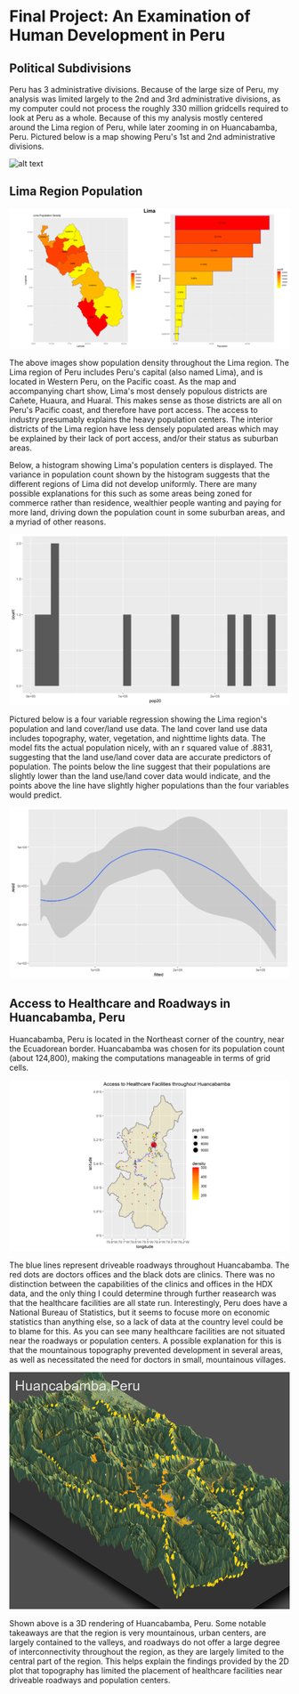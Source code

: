# Final Project: An Examination of Human Development in Peru

## Political Subdivisions

Peru has 3 administrative divisions. Because of the large size of Peru, my analysis was limited largely to the 2nd and 3rd administrative divisions, as my computer could not process the roughly 330 million gridcells required to look at Peru as a whole. Because of this my analysis mostly centered around the Lima region of Peru, while later zooming in on Huancabamba, Peru. Pictured below is a map showing Peru's 1st and 2nd administrative divisions.

![alt text](my_LMIC20(1).png)

## Lima Region Population

![alt text](LIMA.png)

The above images show population density throughout the Lima region. The Lima region of Peru includes Peru's capital (also named Lima), and is located in Western Peru, on the Pacific coast. As the map and accompanying chart show, Lima's most densely populous districts are Cañete, Huaura, and Huaral. This makes sense as those districts are all on Peru's Pacific coast, and therefore have port access. The access to industry presumably explains the heavy population centers. The interior districts of the Lima region have less densely populated areas which may be explained by their lack of port access, and/or their status as suburban areas.

Below, a histogram showing Lima's population centers is displayed. The variance in population count shown by the histogram suggests that the different regions of Lima did not develop uniformly. There are many possible explanations for this such as some areas being zoned for commerce rather than residence, wealthier people wanting and paying for more land, driving down the population count in some suburban areas, and a myriad of other reasons.

![alt text](per_adm2_histogram.png)

Pictured below is a four variable regression showing the Lima region's population and land cover/land use data. The land cover land use data includes topography, water, vegetation, and nighttime lights data. The model fits the actual population nicely, with an r squared value of .8831, suggesting that the land use/land cover data are accurate predictors of population. The points below the line suggest that their populations are slightly lower than the land use/land cover data would indicate, and the points above the line have slightly higher populations than the four variables would predict.

![alt text](per_regression_4_variables.png)

## Access to Healthcare and Roadways in Huancabamba, Peru

Huancabamba, Peru is located in the Northeast corner of the country, near the Ecuadorean border. Huancabamba was chosen for its population count (about 124,800), making the computations manageable in terms of grid cells.  

![alt text](healthcare_access_huancabamba.png)

The blue lines represent driveable roadways throughout Huancabamba. The red dots are doctors offices and the black dots are clinics. There was no distinction between the capabilities of the clinics and offices in the HDX data, and the only thing I could determine through further reasearch was that the healthcare facilities are all state run. Interestingly, Peru does have a National Bureau of Statistics, but it seems to focuse more on economic statistics than anything else, so a lack of data at the country level could be to blame for this. As you can see many healthcare facilities are not situated near the roadways or population centers. A possible explanation for this is that the mountainous topography prevented development in several areas, as well as necessitated the need for doctors in small, mountainous villages.

![alt text](2994.png)

Shown above is a 3D rendering of Huancabamba, Peru. Some notable takeaways are that the region is very mountainous, urban centers, are largely contained to the valleys, and roadways do not offer a large degree of interconnectivity throughout the region, as they are largely limited to the central part of the region. This helps explain the findings provided by the 2D plot that topography has limited the placement of healthcare facilities near driveable roadways and population centers.

